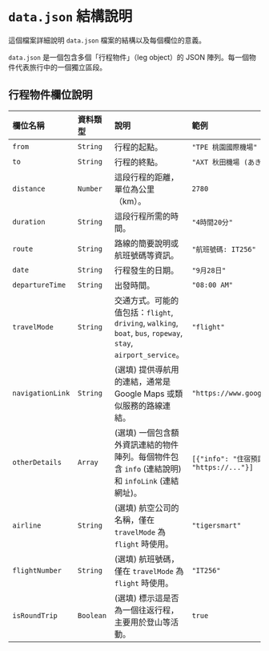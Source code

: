 # `data.json` 結構說明

這個檔案詳細說明 `data.json` 檔案的結構以及每個欄位的意義。

`data.json` 是一個包含多個「行程物件」（leg object）的 JSON 陣列。每一個物件代表旅行中的一個獨立區段。

## 行程物件欄位說明

| 欄位名稱        | 資料類型 | 說明                                                                 | 範例                                                                   |
| :-------------- | :------- | :------------------------------------------------------------------- | :--------------------------------------------------------------------- |
| `from`          | `String` | 行程的起點。                                                         | `"TPE 桃園國際機場"`                                                   |
| `to`            | `String` | 行程的終點。                                                         | `"AXT 秋田機場 (あきたくうこう)"`                                        |
| `distance`      | `Number` | 這段行程的距離，單位為公里（km）。                                   | `2780`                                                                 |
| `duration`      | `String` | 這段行程所需的時間。                                                 | `"4時間20分"`                                                          |
| `route`         | `String` | 路線的簡要說明或航班號碼等資訊。                                     | `"航班號碼: IT256"`                                                    |
| `date`          | `String` | 行程發生的日期。                                                     | `"9月28日"`                                                            |
| `departureTime` | `String` | 出發時間。                                                           | `"08:00 AM"`                                                           |
| `travelMode`    | `String` | 交通方式。可能的值包括：`flight`, `driving`, `walking`, `boat`, `bus`, `ropeway`, `stay`, `airport_service`。 | `"flight"`                                                             |
| `navigationLink`| `String` | (選填) 提供導航用的連結，通常是 Google Maps 或類似服務的路線連結。 | `"https://www.google.com/maps/dir/..."` |
| `otherDetails`  | `Array`  | (選填) 一個包含額外資訊連結的物件陣列。每個物件包含 `info` (連結說明) 和 `infoLink` (連結網址)。 | `[{"info": "住宿預訂", "infoLink": "https://..."}]` |
| `airline`       | `String` | (選填) 航空公司的名稱，僅在 `travelMode` 為 `flight` 時使用。        | `"tigersmart"`                                                         |
| `flightNumber`  | `String` | (選填) 航班號碼，僅在 `travelMode` 為 `flight` 時使用。              | `"IT256"`                                                              |
| `isRoundTrip`   | `Boolean`| (選填) 標示這是否為一個往返行程，主要用於登山等活動。                | `true`                                                                 |

